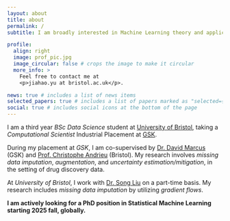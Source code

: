 ```yaml
---
layout: about
title: about
permalink: /
subtitle: I am broadly interested in Machine Learning theory and applications.

profile:
  align: right
  image: prof_pic.jpg
  image_circular: false # crops the image to make it circular
  more_info: >
    Feel free to contact me at 
    <p>jiahao.yu at bristol.ac.uk</p>.

news: true # includes a list of news items
selected_papers: true # includes a list of papers marked as "selected={true}"
social: true # includes social icons at the bottom of the page
---
```


I am a third year *BSc Data Science* student at [University of Bristol](https://bristol.ac.uk), taking a *Computational Scientist* Industrial Placement at [GSK](https://gsk.com).

During my placement at *GSK*, I am co-supervised by <ins>Dr. David Marcus</ins> (GSK) and <ins>Prof. Christophe Andrieu</ins> (Bristol). My research involves *missing data imputation*, *augmentation*, and *uncertainty estimation/mitigation*, in the setting of drug discovery data.

At *University of Bristol*, I work with <ins>Dr. Song Liu</ins> on a part-time basis. My research includes *missing data imputation* by utilizing *gradient flows*.

**I am actively looking for a PhD position in Statistical Machine Learning starting 2025 fall, globally.**